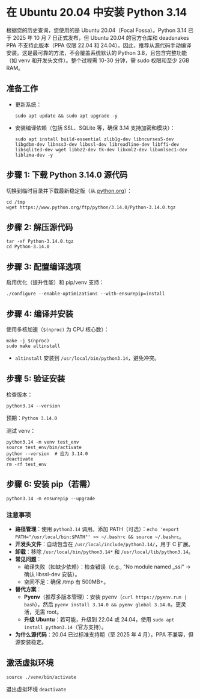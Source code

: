 # 在 Ubuntu 20.04 中安装 Python 3.14

根据您的历史查询，您使用的是 Ubuntu 20.04（Focal Fossa）。Python 3.14 已于 2025 年 10 月 7 日正式发布，但 Ubuntu 20.04 的官方仓库和 deadsnakes PPA 不支持此版本（PPA 仅限 22.04 和 24.04）。因此，推荐从源代码手动编译安装。这是最可靠的方法，不会覆盖系统默认的 Python 3.8，且包含完整功能（如 venv 和开发头文件）。整个过程需 10-30 分钟，需 sudo 权限和至少 2GB RAM。

## 准备工作

- 更新系统：

  ```shell
  sudo apt update && sudo apt upgrade -y
  ```

- 安装编译依赖（包括 SSL、SQLite 等，确保 3.14 支持加密和模块）：

  ```shell
  sudo apt install build-essential zlib1g-dev libncurses5-dev libgdbm-dev libnss3-dev libssl-dev libreadline-dev libffi-dev libsqlite3-dev wget libbz2-dev tk-dev libxml2-dev libxmlsec1-dev liblzma-dev -y
  ```

## 步骤 1: 下载 Python 3.14.0 源代码

切换到临时目录并下载最新稳定版（从 [python.org](https://www.python.org/downloads/release/python-3140/)）：

```shell
cd /tmp
wget https://www.python.org/ftp/python/3.14.0/Python-3.14.0.tgz
```

## 步骤 2: 解压源代码

```shell
tar -xf Python-3.14.0.tgz
cd Python-3.14.0
```

## 步骤 3: 配置编译选项

启用优化（提升性能）和 pip/venv 支持：

```shell
./configure --enable-optimizations --with-ensurepip=install
```

## 步骤 4: 编译并安装

使用多核加速（`$(nproc)` 为 CPU 核心数）：

```shell
make -j $(nproc)
sudo make altinstall
```

- `altinstall` 安装到 `/usr/local/bin/python3.14`，避免冲突。

## 步骤 5: 验证安装

检查版本：

```shell
python3.14 --version
```

预期：`Python 3.14.0`

测试 venv：

```shell
python3.14 -m venv test_env
source test_env/bin/activate
python --version  # 应为 3.14.0
deactivate
rm -rf test_env
```

## 步骤 6: 安装 pip（若需）

```shell
python3.14 -m ensurepip --upgrade
```

### 注意事项

- **路径管理**：使用 `python3.14` 调用。添加 PATH（可选）：`echo 'export PATH="/usr/local/bin:$PATH"' >> ~/.bashrc && source ~/.bashrc`。
- **开发头文件**：自动包含在 `/usr/local/include/python3.14/`，用于 C 扩展。
- **卸载**：移除 `/usr/local/bin/python3.14*` 和 `/usr/local/lib/python3.14`。
- **常见问题**：
  - 编译失败（如缺少依赖）：检查错误（e.g., "No module named _ssl" → 确认 libssl-dev 安装）。
  - 空间不足：确保 /tmp 有 500MB+。
- **替代方案**：
  - **Pyenv**（推荐多版本管理）：安装 pyenv（`curl https://pyenv.run | bash`），然后 `pyenv install 3.14.0 && pyenv global 3.14.0`。更灵活，无需 root。
  - **升级 Ubuntu**：若可能，升级到 22.04 或 24.04，使用 `sudo apt install python3.14`（官方支持）。
- **为什么源代码**：20.04 已过标准支持期（至 2025 年 4 月），PPA 不兼容，但源安装稳定。

## 激活虚拟环境
`source ./venv/bin/activate`

退出虚拟环境
`deactivate`
